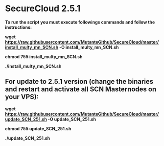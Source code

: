 # SecureCloud 2.5.1

<b>To run the script you must execute followings commands and follow the instructions:</bh>

wget https://raw.githubusercontent.com/MutanteGithub/SecureCloud/master/install_multy_mn_SCN.sh -O install_multy_mn_SCN.sh

chmod 755 install_multy_mn_SCN.sh

./install_multy_mn_SCN.sh

## For update to 2.5.1 version (change the binaries and restart and activate all SCN Masternodes on your VPS):

wget https://raw.githubusercontent.com/MutanteGithub/SecureCloud/master/update_SCN_251.sh -O update_SCN_251.sh

chmod 755 update_SCN_251.sh

./update_SCN_251.sh
